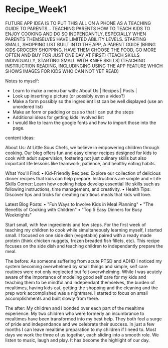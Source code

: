 # Recipe_Week1

FUTURE APP IDEA IS TO PUT THIS ALL ON A PHONE AS A TEACHING GUIDE TO PARENTS... TEACHING PARENTS HOW TO TEACH KIDS TO ENJOY COOKING AND DO SO INDPENDANTLY, ESPECIALLY WHEN PARENTS THEMSELVES HAVE LIMITED ABILITY LEVELS.  STARTING SMALL, SHOPPING LIST BUILT INTO THE APP, A PARENT GUIDE (BRING KIDS GROCERY SHOPPING, HAVE THEM CHOOSE THE FOOD, GO MORE OFTEN AND BUY FOR JUST ONE DAY AT FIRST) (TEACH SKILLS INDIVIDUALLY, STARTING SMALL WITH KNIFE SKILLS) (TEACHING INSTRUCTION READING, INCLUDINGING USING THE APP FEATURE WHICH SHOWS IMAGES FOR KIDS WHO CAN NOT YET READ)


Notes to myself:

* Learn to make a menu bar with:  About Us | Recipes |  Posts | 
* Look up inserting a picture (or possibly even a video?)
* Make a form possibly so the ingredient list can be well displayed (use an unordered list)
* Make an form or padding or css so that I can put the steps
* Additional ideas for getting kids involved list
* I would like to learn the google fonts and how to import those into the page.

content ideas:

About Us:
At Little Sous Chefs, we believe in empowering children through cooking. Our blog offers fun and easy dinner recipes designed for kids to cook with adult supervision, fostering not just culinary skills but also important life lessons like teamwork, patience, and healthy eating habits.

What You'll Find:
• Kid-Friendly Recipes: Explore our collection of delicious dinner recipes that kids can help prepare.  Instructions are simple and 
• Life Skills Corner: Learn how cooking helps develop essential life skills such as following instructions, time management, and creativity.
• Health Tips: Discover tips and tricks for creating nutritious meals that kids will love.

Latest Blog Posts:
• "Fun Ways to Involve Kids in Meal Planning"
• "The Benefits of Cooking with Children"
• "Top 5 Easy Dinners for Busy Weeknights"

Start small, with few ingredients and few steps.  For the first week of teaching my children to cook while simultaneously learning myself, I started small.  I focused on one side dish  (vegetable) paired with a ready made protein (think chicken nuggets, frozen breaded fish fillets, etc).  This recipe focuses on the side dish and teaching children to independantly prepare the meal.

The before:  As someone suffering from acute PTSD and ADHD I noticed my system becoming overwhelmed by small things and simple, self care routines were not only neglected but felt overwhelming.  While I was acutely aware of the importance of modeling good self care for my kids and teaching them to be mindful and independant themselves, the burden of mealtimes, having kids eat, getting the shopping and the cleaning and the prep work accomplished was a nightmare.  I started to focus on small accomplishments and built slowly from there.

The after:  My children and I bonded over each part of the mealtime experience.  My two children who were formerly an incumbrance to mealtimes have been transformed into my best help.  They both feel a surge of pride and independance and we celebrate their success.  In just a few months I can leave mealtime preparation to my children if I need to.  Most days we work the three of us together, each sliding into a smooth role.  We listen to music, laugh and play.  It has become the highlight of our day.

